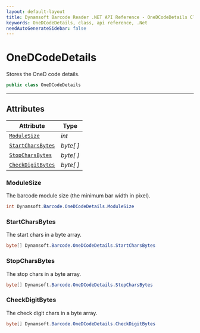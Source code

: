 ```yaml
---
layout: default-layout
title: Dynamsoft Barcode Reader .NET API Reference - OneDCodeDetails Class
keywords: OneDCodeDetails, class, api reference, .Net
needAutoGenerateSidebar: false
---
```


# OneDCodeDetails
Stores the OneD code details.

```C#
public class OneDCodeDetails
```  
  
---
  

## Attributes
  
| Attribute | Type |
|---------- | ---- |
| [`ModuleSize`](#modulesize) | *int* |
| [`StartCharsBytes`](#startcharsbytes) | *byte[ ]* |
| [`StopCharsBytes`](#stopcharsbytes) | *byte[ ]* |
| [`CheckDigitBytes`](#checkdigitbytes) | *byte[ ]* |


### ModuleSize
The barcode module size (the minimum bar width in pixel).

```C#
int Dynamsoft.Barcode.OneDCodeDetails.ModuleSize
```

### StartCharsBytes
The start chars in a byte array.

```C#
byte[] Dynamsoft.Barcode.OneDCodeDetails.StartCharsBytes
```

### StopCharsBytes
The stop chars in a byte array.

```C#
byte[] Dynamsoft.Barcode.OneDCodeDetails.StopCharsBytes
```

### CheckDigitBytes
The check digit chars in a byte array.

```C#
byte[] Dynamsoft.Barcode.OneDCodeDetails.CheckDigitBytes
```
